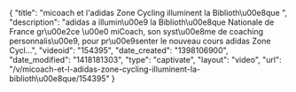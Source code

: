 {
    "title": "micoach et l'adidas Zone Cycling illuminent la Biblioth\u00e8que ",
    "description": "adidas a illumin\u00e9 la Biblioth\u00e8que Nationale de France gr\u00e2ce \u00e0 miCoach, son syst\u00e8me de coaching personnalis\u00e9, pour pr\u00e9senter le nouveau cours adidas Zone Cycl...",
    "videoid": "154395",
    "date_created": "1398106900",
    "date_modified": "1418181303",
    "type": "captivate",
    "layout": "video",
    "url": "\/v\/micoach-et-l-adidas-zone-cycling-illuminent-la-biblioth\u00e8que\/154395"
}